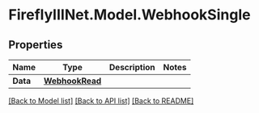 # FireflyIIINet.Model.WebhookSingle

## Properties

Name | Type | Description | Notes
------------ | ------------- | ------------- | -------------
**Data** | [**WebhookRead**](WebhookRead.md) |  | 

[[Back to Model list]](../README.md#documentation-for-models) [[Back to API list]](../README.md#documentation-for-api-endpoints) [[Back to README]](../README.md)

